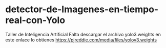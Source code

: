 # detector-de-Imagenes-en-tiempo-real-con-Yolo
Taller de Inteligencia Artificial
Falta descargar el archivo yolo3.weights en este enlace lo obtienes
https://pjreddie.com/media/files/yolov3.weights

